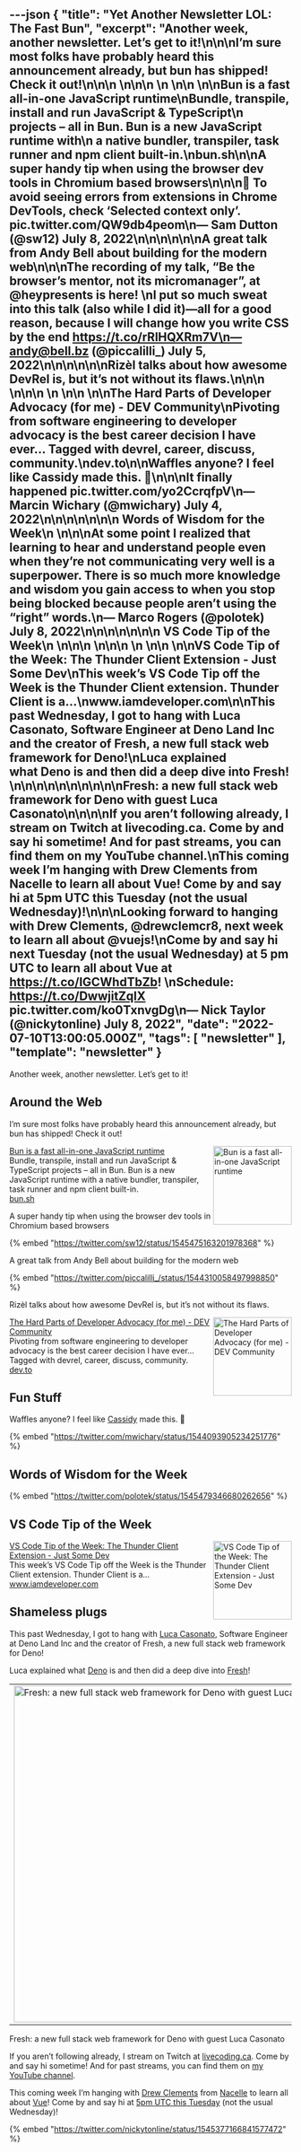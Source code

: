 ---json
{
  "title": "Yet Another Newsletter LOL: The Fast Bun",
  "excerpt": "Another week, another newsletter. Let’s get to it!\n\n\nI’m sure most folks have probably heard this announcement already, but bun has shipped! Check it out!\n\n\n          \n\n\n \n          \n\n          \n\nBun is a fast all-in-one JavaScript runtime\nBundle, transpile, install and run JavaScript & TypeScript\n        projects – all in Bun. Bun is a new JavaScript runtime with\n        a native bundler, transpiler, task runner and npm client built-in.\nbun.sh\n\nA super handy tip when using the browser dev tools in Chromium based browsers\n\n\n🧐 To avoid seeing errors from extensions in Chrome DevTools, check ‘Selected context only’. pic.twitter.com/QW9db4peom\n— Sam Dutton (@sw12) July 8, 2022\n\n\n\n\n\nA great talk from Andy Bell about building for the modern web\n\n\nThe recording of my talk, “Be the browser’s mentor, not its micromanager”, at @heypresents is here! \nI put so much sweat into this talk (also while I did it)—all for a good reason, because I will change how you write CSS by the end https://t.co/rRlHQXRm7V\n— andy@bell.bz (@piccalilli_) July 5, 2022\n\n\n\n\n\nRizèl talks about how awesome DevRel is, but it’s not without its flaws.\n\n\n          \n\n\n \n          \n\n          \n\nThe Hard Parts of Developer Advocacy (for me) - DEV Community\nPivoting from software engineering to developer advocacy is the best career decision I have ever… Tagged with devrel, career, discuss, community.\ndev.to\n\nWaffles anyone? I feel like Cassidy made this. 🤣\n\n\nIt finally happened pic.twitter.com/yo2CcrqfpV\n— Marcin Wichary (@mwichary) July 4, 2022\n\n\n\n\n\n\n      Words of Wisdom for the Week\n    \n\n\nAt some point I realized that learning to hear and understand people even when they’re not communicating very well is a superpower. There is so much more knowledge and wisdom you gain access to when you stop being blocked because people aren’t using the “right” words.\n— Marco Rogers (@polotek) July 8, 2022\n\n\n\n\n\n\n      VS Code Tip of the Week\n    \n\n\n          \n\n\n \n          \n\n          \n\nVS Code Tip of the Week: The Thunder Client Extension - Just Some Dev\nThis week’s VS Code Tip off the Week is the Thunder Client extension.   Thunder Client is a…\nwww.iamdeveloper.com\n\nThis past Wednesday, I got to hang with Luca Casonato, Software Engineer at Deno Land Inc and the creator of Fresh, a new full stack web framework for Deno!\nLuca explained what Deno is and then did a deep dive into Fresh! \n\n\n\n\n\n\n\n\n\nFresh: a new full stack web framework for Deno with guest Luca Casonato\n\n\n\nIf you aren’t following already, I stream on Twitch at livecoding.ca. Come by and say hi sometime! And for past streams, you can find them on my YouTube channel.\nThis coming week I’m hanging with Drew Clements from Nacelle to learn all about Vue! Come by and say hi at 5pm UTC this Tuesday (not the usual Wednesday)!\n\n\nLooking forward to hanging with Drew Clements, @drewclemcr8, next week to learn all about @vuejs!\nCome by and say hi next Tuesday (not the usual Wednesday) at 5 pm UTC to learn all about Vue at https://t.co/IGCWhdTbZb! \nSchedule: https://t.co/DwwjitZqIX pic.twitter.com/ko0TxnvgDg\n— Nick Taylor (@nickytonline) July 8, 2022",
  "date": "2022-07-10T13:00:05.000Z",
  "tags": [
    "newsletter"
  ],
  "template": "newsletter"
}
---

<p>Another week, another newsletter. Let’s get to it!</p>

<h2>
      Around the Web
    </h2>

<p></p>

<p>I’m sure most folks have probably heard this announcement already, but bun has shipped! Check it out!</p>

<tr><td align="left" ><div >

<a href="https://bun.sh/"  target="_blank">
<img align="right" alt="Bun is a fast all-in-one JavaScript runtime"  height="140" src="https://s3.amazonaws.com/revue/items/images/016/833/775/thumb/share.jpeg?1657422777"  width="140"/>
</a> 
<div>
<div  ><a href="https://bun.sh/"  target="_blank">Bun is a fast all-in-one JavaScript runtime</a></div>
<div  ><div  >Bundle, transpile, install and run JavaScript &amp; TypeScript
        projects – all in Bun. Bun is a new JavaScript runtime with
        a native bundler, transpiler, task runner and npm client built-in.</div>
</div>
<div  ><a href="https://bun.sh/"  target="_blank">bun.sh</a></div>
</div>
</div></td></tr>

<p>A super handy tip when using the browser dev tools in Chromium based browsers</p>

{% embed "https://twitter.com/sw12/status/1545475163201978368" %}

<p>A great talk from Andy Bell about building for the modern web</p>

{% embed "https://twitter.com/piccalilli_/status/1544310058497998850" %}

<p>Rizèl talks about how awesome DevRel is, but it’s not without its flaws.</p>

<tr><td align="left" ><div >

<a href="https://dev.to/blackgirlbytes/the-hard-parts-of-developer-advocacy-for-me-530h"  target="_blank">
<img align="right" alt="The Hard Parts of Developer Advocacy (for me) - DEV Community"  height="140" src="https://s3.amazonaws.com/revue/items/images/016/833/494/thumb/wc46czwo1trkkg2p0z65.png?1657420979"  width="140"/>
</a> 
<div>
<div  ><a href="https://dev.to/blackgirlbytes/the-hard-parts-of-developer-advocacy-for-me-530h"  target="_blank">The Hard Parts of Developer Advocacy (for me) - DEV Community</a></div>
<div  ><div  >Pivoting from software engineering to developer advocacy is the best career decision I have ever… Tagged with devrel, career, discuss, community.</div>
</div>
<div  ><a href="https://dev.to/blackgirlbytes/the-hard-parts-of-developer-advocacy-for-me-530h"  target="_blank">dev.to</a></div>
</div>
</div></td></tr>

<h2>
      Fun Stuff
    </h2>

<p>Waffles anyone? I feel like <a href="https://twitter.com/cassidoo"  target="_blank">Cassidy</a> made this. 🤣</p>

{% embed "https://twitter.com/mwichary/status/1544093905234251776" %}

<h2>
      Words of Wisdom for the Week
    </h2>

{% embed "https://twitter.com/polotek/status/1545479346680262656" %}

<h2>
      VS Code Tip of the Week
    </h2>

<tr><td align="left" ><div >

<a href="https://www.iamdeveloper.com/vscodetips/2022/vs-code-tip-of-the-week-the-thunder-client-extension-1cbc/"  target="_blank">
<img align="right" alt="VS Code Tip of the Week: The Thunder Client Extension - Just Some Dev"  height="140" src="https://s3.amazonaws.com/revue/items/images/016/833/725/thumb/twitter-blog-post-social-card_bqhgzt?1657422317"  width="140"/>
</a> 
<div>
<div  ><a href="https://www.iamdeveloper.com/vscodetips/2022/vs-code-tip-of-the-week-the-thunder-client-extension-1cbc/"  target="_blank">VS Code Tip of the Week: The Thunder Client Extension - Just Some Dev</a></div>
<div  ><div  >This week’s VS Code Tip off the Week is the Thunder Client extension.   Thunder Client is a…</div>
</div>
<div  ><a href="https://www.iamdeveloper.com/vscodetips/2022/vs-code-tip-of-the-week-the-thunder-client-extension-1cbc/"  target="_blank">www.iamdeveloper.com</a></div>
</div>
</div></td></tr>

<h2>
      Shameless plugs
    </h2>

<p>This past Wednesday, I got to hang with <a href="https://www.twitter.com/lcasdev"  target="_blank">Luca Casonato</a>, Software Engineer at Deno Land Inc and the creator of Fresh, a new full stack web framework for Deno!</p>

<p>Luca explained what <a href="https://deno.land/"  target="_blank">Deno</a> is and then did a deep dive into <a href="https://fresh.deno.dev/"  target="_blank">Fresh</a>! </p>

<tbody><tr><td align="center" ><table align="center" border="0" cellpadding="0" cellspacing="0" role="presentation" ><tbody><tr><td >
<a href="https://youtu.be/nBrcmlrekV4" target="_blank">
<img alt="Fresh: a new full stack web framework for Deno with guest Luca Casonato" height="auto" src="https://s3.amazonaws.com/revue/items/images/016/833/320/mail/hqdefault.jpg?1657418854"  title="Fresh: a new full stack web framework for Deno with guest Luca Casonato" width="600"/>
</a></td></tr></tbody></table></td></tr><tr><td align="center" ><div >Fresh: a new full stack web framework for Deno with guest Luca Casonato</div></td></tr></tbody>

<p>If you aren’t following already, I stream on Twitch at <a href="https://livecoding.ca"  target="_blank">livecoding.ca</a>. Come by and say hi sometime! And for past streams, you can find them on <a href="http://youtube.iamdeveloper.com/"  target="_blank">my YouTube channel</a>.</p>

<p>This coming week I’m hanging with <a href="https://www.linkedin.com/in/drew-clements-172333158/"  target="_blank">Drew Clements</a> from <a href="https://nacelle.com/"  target="_blank">Nacelle</a> to learn all about <a href="https://vuejs.org/"  target="_blank">Vue</a>! Come by and say hi at <a href="https://www.twitch.tv/nickytonline/schedule?segmentID=aee444cb-8c24-4f99-9448-bba04c030077&amp;utm_campaign=Yet%20Another%20Newsletter%20LOL&amp;utm_medium=email&amp;utm_source=Revue%20newsletter"  target="_blank">5pm UTC this Tuesday</a> (not the usual Wednesday)!</p>

{% embed "https://twitter.com/nickytonline/status/1545377166841577472" %}

